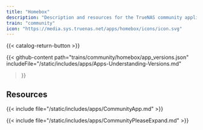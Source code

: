 ```yaml
---
title: "Homebox"
description: "Description and resources for the TrueNAS community application called Homebox."
train: "community"
icon: "https://media.sys.truenas.net/apps/homebox/icons/icon.svg"
---
```


{{< catalog-return-button >}}

{{< github-content 
    path="trains/community/homebox/app_versions.json"
	includeFile="/static/includes/apps/Apps-Understanding-Versions.md"
>}}

## Resources

{{< include file="/static/includes/apps/CommunityApp.md" >}}

{{< include file="/static/includes/apps/CommunityPleaseExpand.md" >}}
